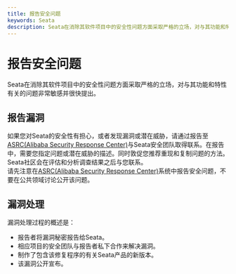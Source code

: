 ```yaml
---
title: 报告安全问题
keywords: Seata
description: Seata在消除其软件项目中的安全性问题方面采取严格的立场，对与其功能和特性有关的问题非常敏感并很快提出。
---
```


# 报告安全问题

Seata在消除其软件项目中的安全性问题方面采取严格的立场，对与其功能和特性有关的问题非常敏感并很快提出。

## 报告漏洞

如果您对Seata的安全性有担心，或者发现漏洞或潜在威胁，请通过报告至[ASRC(Alibaba Security Response Center)](https://security.alibaba.com/)与Seata安全团队取得联系。在报告中，需要您指定问题或潜在威胁的描述。同时敦促您推荐重现和复制问题的方法。Seata社区会在评估和分析调查结果之后与您联系。  
请先注意在[ASRC(Alibaba Security Response Center)](https://security.alibaba.com/)系统中报告安全问题，不要在公共领域讨论公开该问题。  

## 漏洞处理  

漏洞处理过程的概述是：

*   报告者将漏洞秘密报告给Seata。
*   相应项目的安全团队与报告者私下合作来解决漏洞。
*   制作了包含该修复程序的有关Seata产品的新版本。
*   该漏洞公开宣布。

